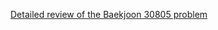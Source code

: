 [Detailed review of the Baekjoon 30805 problem](https://choicube84.github.io/study/2024/06/17/baekjoon_30805.html)
